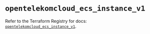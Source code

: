 # `opentelekomcloud_ecs_instance_v1`

Refer to the Terraform Registry for docs: [`opentelekomcloud_ecs_instance_v1`](https://registry.terraform.io/providers/opentelekomcloud/opentelekomcloud/1.36.9/docs/resources/ecs_instance_v1).

